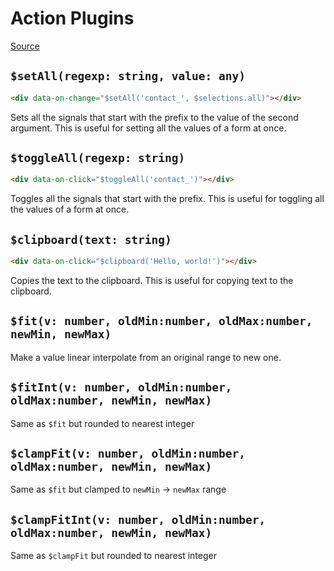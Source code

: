 # Action Plugins

[Source](https://github.com/starfederation/datastar/blob/main/packages/library/src/lib/plugins/official/helpers.ts)

## `$setAll(regexp: string, value: any)`

```html
<div data-on-change="$setAll('contact_', $selections.all)"></div>
```

Sets all the signals that start with the prefix to the value of the second argument. This is useful for setting all the values of a form at once.

## `$toggleAll(regexp: string)`

```html
<div data-on-click="$toggleAll('contact_')"></div>
```

Toggles all the signals that start with the prefix. This is useful for toggling all the values of a form at once.

## `$clipboard(text: string)`

```html
<div data-on-click="$clipboard('Hello, world!')"></div>
```

Copies the text to the clipboard. This is useful for copying text to the clipboard.

## `$fit(v: number, oldMin:number, oldMax:number, newMin, newMax)`

Make a value linear interpolate from an original range to new one.


## `$fitInt(v: number, oldMin:number, oldMax:number, newMin, newMax)`

Same as `$fit` but rounded to nearest integer

## `$clampFit(v: number, oldMin:number, oldMax:number, newMin, newMax)`

Same as `$fit` but clamped to `newMin` -> `newMax` range

## `$clampFitInt(v: number, oldMin:number, oldMax:number, newMin, newMax)`

Same as `$clampFit` but rounded to nearest integer

